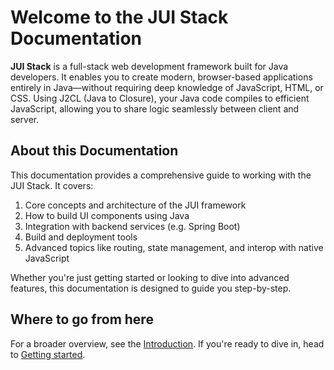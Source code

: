 # Welcome to the JUI Stack Documentation

**JUI Stack** is a full-stack web development framework built for Java developers. It enables you to create modern, browser-based applications entirely in Java—without requiring deep knowledge of JavaScript, HTML, or CSS. Using J2CL (Java to Closure), your Java code compiles to efficient JavaScript, allowing you to share logic seamlessly between client and server.

## About this Documentation

This documentation provides a comprehensive guide to working with the JUI Stack. It covers:

1. Core concepts and architecture of the JUI framework
2. How to build UI components using Java
3. Integration with backend services (e.g. Spring Boot)
4. Build and deployment tools
5. Advanced topics like routing, state management, and interop with native JavaScript

Whether you're just getting started or looking to dive into advanced features, this documentation is designed to guide you step-by-step.

## Where to go from here

For a broader overview, see the [Introduction](intro_understanding.md). If you're ready to dive in, head to [Getting started](intro_gettingstarted.md).
